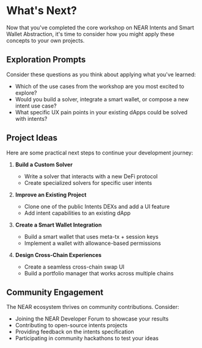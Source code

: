 # What's Next?

Now that you've completed the core workshop on NEAR Intents and Smart Wallet Abstraction, it's time to consider how you might apply these concepts to your own projects.

## Exploration Prompts

Consider these questions as you think about applying what you've learned:

- Which of the use cases from the workshop are you most excited to explore?
- Would you build a solver, integrate a smart wallet, or compose a new intent use case?
- What specific UX pain points in your existing dApps could be solved with intents?

## Project Ideas

Here are some practical next steps to continue your development journey:

1. **Build a Custom Solver**
   - Write a solver that interacts with a new DeFi protocol
   - Create specialized solvers for specific user intents

2. **Improve an Existing Project**
   - Clone one of the public Intents DEXs and add a UI feature
   - Add intent capabilities to an existing dApp

3. **Create a Smart Wallet Integration**
   - Build a smart wallet that uses meta-tx + session keys
   - Implement a wallet with allowance-based permissions

4. **Design Cross-Chain Experiences**
   - Create a seamless cross-chain swap UI
   - Build a portfolio manager that works across multiple chains

## Community Engagement

The NEAR ecosystem thrives on community contributions. Consider:

- Joining the NEAR Developer Forum to showcase your results
- Contributing to open-source intents projects
- Providing feedback on the intents specification
- Participating in community hackathons to test your ideas
